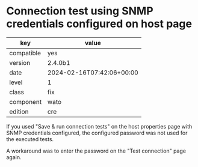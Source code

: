 [//]: # (werk v2)
# Connection test using SNMP credentials configured on host page

key        | value
---------- | ---
compatible | yes
version    | 2.4.0b1
date       | 2024-02-16T07:42:06+00:00
level      | 1
class      | fix
component  | wato
edition    | cre

If you used "Save & run connection tests" on the host properties page with SNMP
credentials configured, the configured password was not used for the executed
tests.

A workaround was to enter the password on the "Test connection" page again.